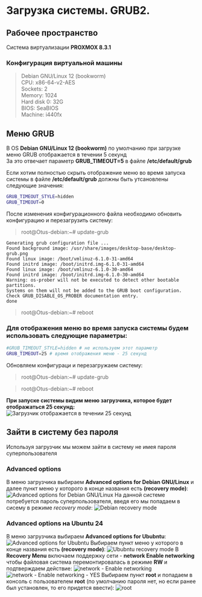 # Загрузка системы. GRUB2. 

## Рабочее пространство
Система виртуализации **PROXMOX 8.3.1**  

### Конфигурация виртуальной машины
> Debian GNU/Linux 12 (bookworm)  
> CPU: x86-64-v2-AES  
> Sockets: 2  
> Memory: 1024  
> Hard disk 0: 32G  
> BIOS: SeaBIOS  
> Machine: i440fx  

## Меню GRUB
В OS **Debian GNU/Linux 12 (bookworm)** по умолчанию при загрузке меню GRUB отображается в течении 5 секунд  
За это отвечает параметр **GRUB_TIMEOUT=5** в файле **/etc/default/grub**  
  
Если хотим полностью скрыть отображение меню во время запуска системы в файле **/etc/default/grub** должны быть утсановлены следующие значения:
```bash
GRUB_TIMEOUT_STYLE=hidden
GRUB_TIMEOUT=0
```
После изменения конфигурационного файла необходимо обновить конфигурацию и перезагрузить систему:
> root@Otus-debian:~# update-grub
```
Generating grub configuration file ...
Found background image: /usr/share/images/desktop-base/desktop-grub.png
Found linux image: /boot/vmlinuz-6.1.0-31-amd64
Found initrd image: /boot/initrd.img-6.1.0-31-amd64
Found linux image: /boot/vmlinuz-6.1.0-30-amd64
Found initrd image: /boot/initrd.img-6.1.0-30-amd64
Warning: os-prober will not be executed to detect other bootable partitions.
Systems on them will not be added to the GRUB boot configuration.
Check GRUB_DISABLE_OS_PROBER documentation entry.
done
```

> root@Otus-debian:~# reboot

### Для отображения меню во время запуска системы будем использовать следующие параметры:
```bash
#GRUB_TIMEOUT_STYLE=hidden # не используем этот параметр
GRUB_TIMEOUT=25 # время отображения меню - 25 секунд
```
Обновляем конфигураци и перезагружаем систему:
> root@Otus-debian:~# update-grub

> root@Otus-debian:~# reboot

**При запуске системы видим меню загрузчика, которое будет отображаться 25 секунд:**
![Загрузчик отображается в течении 25 секунд](img/GRUB01.png)

## Зайти в систему без пароля
Используя загрузчик мы можем зайти в систему не имея пароля суперпользователя




### Advanced options
В меню загрузчика выбираем **Advanced options for Debian GNU/Linux** и далее пункт меню у которого в конце названия есть **(recovery mode)**:
![Advanced options for Debian GNU/Linux](img/GRUB02.png)
На данной системе потребуется пароль суперпользователя, введя его мы попадаем в сисему в режиме *recovery mode*:
![Debian recovery mode](img/GRUB03.png)

### Advanced options на Ubuntu 24
В меню загрузчика выбираем **Advanced options for Ububntu**:
![Advanced options for Ububntu](img/GRUB04.png)
Выбираем пункт меню у которого в конце названия есть **(recovery mode)**:
![Ububntu recovery mode](img/GRUB05.png)
В **Recovery Menu** включаем поддержку сети - **network    Enable networking** чтобы файловая система перемонтировалась в режиме **RW** и подтверждаем действие:
![network - Enable networking](img/GRUB08.png)
![network - Enable networking - YES](img/GRUB07.png)
Выбираем пункт **root** и попадаем в консоль с пользователем **root** (по умолчанию пароля нет, но если ранее был установлен, то его придется ввести):
![root](img/GRUB08.png)





















<!-- 
## Создаем свой RPM пакет

Устанавливаем необходимые пакеты:
> [root@otus-alma ~]# dnf install -y wget rpmdevtools rpm-build createrepo yum-utils cmake gcc git nano

Скачиваем SRPM-пакет (Source RPM) для Nginx – это исходный код пакета, упакованный в .src.rpm:
> [root@otus-alma /]# yumdownloader --source nginx
```
подключение репозитория appstream-source
подключение репозитория baseos-source
подключение репозитория extras-source
AlmaLinux 9 - AppStream - Source                                                                   442 kB/s | 844 kB     00:01
AlmaLinux 9 - BaseOS - Source                                                                      146 kB/s | 283 kB     00:01
AlmaLinux 9 - Extras - Source                                                                      4.5 kB/s | 8.2 kB     00:01
nginx-1.20.1-20.el9.alma.1.src.rpm                                                                 1.2 MB/s | 1.1 MB     00:00
```
Распаковываем исходники из .src.rpm:
> [root@otus-alma /]# rpm -ivh nginx-*.src.rpm

Для SRPM **-U** и **-i** ведут себя одинаково, потому что исходные RPM не устанавливаются, а просто распаковываются.  
Для обычных бинарных RPM (.rpm) разница есть:  
**-U** обновляет пакет, а **-i** просто устанавливает новый, не удаляя старую версию.  
В случае SRPM можно смело использовать **-i**, так как обновление здесь не имеет смысла.  
Эта команда установит файлы в каталог **/root/rpmbuild/SOURCES/** и **/root/rpmbuild/SPECS/**.  
Файлы помещаются в соответствующие директории:  
**SPECS/** — файл спецификации (.spec), описывающий процесс сборки.  
**SOURCES/** — архив с исходным кодом и возможные патчи. 

> [root@otus-alma /]# ls -la /root/rpmbuild/
```
итого 4
drwxr-xr-x. 4 root root   34 фев 14 15:45 .
dr-xr-x---. 5 root root  177 фев 14 15:45 ..
drwxr-xr-x. 2 root root 4096 фев 14 15:45 SOURCES
drwxr-xr-x. 2 root root   24 фев 14 15:45 SPECS
```
Устанавливаем все зависимости, необходимые для сборки Nginx из исходников.
> [root@otus-alma /]# yum-builddep nginx

Использует информацию из .spec файла пакета (в нашем случае /root/rpmbuild/SPECS/nginx.spec) для определения зависимостей.  
Работает только если пакет с .spec файлом доступен в репозиториях или уже установлен из SRPM.
Команда анализирует, какие пакеты указаны в секциях BuildRequires и Requires файла спецификации (nginx.spec).  
Затем yum устанавливает все эти пакеты, чтобы можно было собрать Nginx из исходников.

Клонируем репозиторий ngx_brotli (https://github.com/google/ngx_brotli)
> [root@otus-alma /]# cd /root/  

> [root@otus-alma ~]# git clone --recurse-submodules -j8 https://github.com/google/ngx_brotli
```
Клонирование в «ngx_brotli»...
remote: Enumerating objects: 237, done.
remote: Counting objects: 100% (37/37), done.
remote: Compressing objects: 100% (16/16), done.
remote: Total 237 (delta 24), reused 21 (delta 21), pack-reused 200 (from 1)
Получение объектов: 100% (237/237), 79.51 КиБ | 708.00 КиБ/с, готово.
Определение изменений: 100% (114/114), готово.
Подмодуль «deps/brotli» (https://github.com/google/brotli.git) зарегистрирован по пути «deps/brotli»
Клонирование в «/root/ngx_brotli/deps/brotli»...
remote: Enumerating objects: 7805, done.
remote: Counting objects: 100% (15/15), done.
remote: Compressing objects: 100% (13/13), done.
remote: Total 7805 (delta 3), reused 5 (delta 2), pack-reused 7790 (from 1)
Получение объектов: 100% (7805/7805), 40.62 МиБ | 16.20 МиБ/с, готово.
Определение изменений: 100% (5071/5071), готово.
Submodule path 'deps/brotli': checked out 'ed738e842d2fbdf2d6459e39267a633c4a9b2f5d'
```
**--recurse-submodules** – автоматически загружает и инициализирует все вложенные подмодули (если они есть).  
**-j8** – указывает количество параллельных потоков (в данном случае 8) для загрузки подмодулей, что ускоряет процесс.

В проекте **ngx_brotli** используется подмодуль с основной библиотекой Brotli. Если просто выполнить git clone, код подмодуля не загрузится, и сборка может не работать.  
С **--recurse-submodules** репозиторий загружается полностью, включая все зависимости.

Собираем модуль ngx_brotli:
> [root@otus-alma ~]# cd ngx_brotli/deps/brotli/

> [root@otus-alma brotli]# mkdir out && cd out

> [root@otus-alma out]# cmake -DCMAKE_BUILD_TYPE=Release -DBUILD_SHARED_LIBS=OFF -DCMAKE_C_FLAGS="-Ofast -m64 -march=native -mtune=native -flto -funroll-loops -ffunction-sections -fdata-sections -Wl,--gc-sections" -DCMAKE_CXX_FLAGS="-Ofast -m64 -march=native -mtune=native -flto -funroll-loops -ffunction-sections -fdata-sections -Wl,--gc-sections" -DCMAKE_INSTALL_PREFIX=./installed ..
```
-- The C compiler identification is GNU 11.5.0
-- Detecting C compiler ABI info
-- Detecting C compiler ABI info - done
-- Check for working C compiler: /usr/bin/cc - skipped
-- Detecting C compile features
-- Detecting C compile features - done
-- Build type is 'Release'
-- Performing Test BROTLI_EMSCRIPTEN
-- Performing Test BROTLI_EMSCRIPTEN - Failed
-- Compiler is not EMSCRIPTEN
-- Looking for log2
-- Looking for log2 - not found
-- Looking for log2
-- Looking for log2 - found
-- Configuring done (0.7s)
-- Generating done (0.0s)
CMake Warning:
  Manually-specified variables were not used by the project:

    CMAKE_CXX_FLAGS


-- Build files have been written to: /root/ngx_brotli/deps/brotli/out
```
> [root@otus-alma out]# cmake --build . --config Release -j 2 --target brotlienc
```
[  3%] Building C object CMakeFiles/brotlicommon.dir/c/common/constants.c.o
[  6%] Building C object CMakeFiles/brotlicommon.dir/c/common/context.c.o
[ 10%] Building C object CMakeFiles/brotlicommon.dir/c/common/dictionary.c.o
[ 13%] Building C object CMakeFiles/brotlicommon.dir/c/common/platform.c.o
[ 17%] Building C object CMakeFiles/brotlicommon.dir/c/common/shared_dictionary.c.o
[ 20%] Building C object CMakeFiles/brotlicommon.dir/c/common/transform.c.o
[ 24%] Linking C static library libbrotlicommon.a
[ 24%] Built target brotlicommon
[ 31%] Building C object CMakeFiles/brotlienc.dir/c/enc/backward_references.c.o
[ 31%] Building C object CMakeFiles/brotlienc.dir/c/enc/backward_references_hq.c.o
[ 34%] Building C object CMakeFiles/brotlienc.dir/c/enc/bit_cost.c.o
[ 37%] Building C object CMakeFiles/brotlienc.dir/c/enc/block_splitter.c.o
[ 41%] Building C object CMakeFiles/brotlienc.dir/c/enc/brotli_bit_stream.c.o
[ 44%] Building C object CMakeFiles/brotlienc.dir/c/enc/cluster.c.o
[ 48%] Building C object CMakeFiles/brotlienc.dir/c/enc/command.c.o
[ 51%] Building C object CMakeFiles/brotlienc.dir/c/enc/compound_dictionary.c.o
[ 55%] Building C object CMakeFiles/brotlienc.dir/c/enc/compress_fragment.c.o
[ 58%] Building C object CMakeFiles/brotlienc.dir/c/enc/compress_fragment_two_pass.c.o
[ 62%] Building C object CMakeFiles/brotlienc.dir/c/enc/dictionary_hash.c.o
[ 65%] Building C object CMakeFiles/brotlienc.dir/c/enc/encode.c.o
[ 68%] Building C object CMakeFiles/brotlienc.dir/c/enc/encoder_dict.c.o
[ 72%] Building C object CMakeFiles/brotlienc.dir/c/enc/entropy_encode.c.o
[ 75%] Building C object CMakeFiles/brotlienc.dir/c/enc/fast_log.c.o
[ 79%] Building C object CMakeFiles/brotlienc.dir/c/enc/histogram.c.o
[ 82%] Building C object CMakeFiles/brotlienc.dir/c/enc/literal_cost.c.o
[ 86%] Building C object CMakeFiles/brotlienc.dir/c/enc/memory.c.o
[ 89%] Building C object CMakeFiles/brotlienc.dir/c/enc/metablock.c.o
[ 93%] Building C object CMakeFiles/brotlienc.dir/c/enc/static_dict.c.o
[ 96%] Building C object CMakeFiles/brotlienc.dir/c/enc/utf8_util.c.o
[100%] Linking C static library libbrotlienc.a
[100%] Built target brotlienc
```
> [root@otus-alma out]# cd ../../../..

Чтобы **Nginx** собирался с необходимыми нам опциями добавляем указание на модуль в раздел **%build** в файле **nginx.spec**:
> [root@otus-alma ~]# nano /root/rpmbuild/SPECS/nginx.spec  

Добавляем строку 
```
--add-module=/root/ngx_brotli \
```
```
...
%build
# nginx does not utilize a standard configure script.  It has its own
# and the standard configure options cause the nginx configure script
# to error out.  This is is also the reason for the DESTDIR environment
# variable.
export DESTDIR=%{buildroot}
# So the perl module finds its symbols:
nginx_ldopts="$RPM_LD_FLAGS -Wl,-E"
if ! ./configure \
    --add-module=/root/ngx_brotli \
...
```

Собираем RPM пакет:
> [root@otus-alma ~]# cd rpmbuild/SPECS/

Запускаем сборку пакета на основе файла спецификации nginx.spec:
> [root@otus-alma SPECS]# rpmbuild -ba nginx.spec -D 'debug_package %{nil}'

Флаг **-b** указывает, что выполняется сборка, а:  
**-bb** — только бинарного пакета (.rpm),  
**-ba** — и бинарного, и исходного (.src.rpm).  
**-D 'debug_package %{nil}'** - отключает автоматическое создание пакета отладочной информации (debuginfo). По умолчанию rpmbuild создаёт дополнительный *-debuginfo.rpm, содержащий символы отладки.
**-D** позволяет переопределить макрос debug_package, установив его в nil, что означает отсутствие отладочного пакета.  
**Итог:**  
Эта команда собирает пакет Nginx без создания дебажного RPM-файла. Это может быть полезно, если вам не нужны отладочные символы, и вы хотите ускорить сборку или уменьшить размер выходных файлов.

```
Выполняется(%clean): /bin/sh -e /var/tmp/rpm-tmp.YwI8mY
+ umask 022
+ cd /root/rpmbuild/BUILD
+ cd nginx-1.20.1
+ /usr/bin/rm -rf /root/rpmbuild/BUILDROOT/nginx-1.20.1-20.el9.alma.1.x86_64
+ RPM_EC=0
++ jobs -p
+ exit 0
```

> [root@otus-alma SPECS]# ls -la /root/rpmbuild/RPMS/x86_64/
```
итого 1988
drwxr-xr-x. 2 root root    4096 фев 14 16:47 .
drwxr-xr-x. 4 root root      34 фев 14 16:47 ..
-rw-r--r--. 1 root root   36242 фев 14 16:47 nginx-1.20.1-20.el9.alma.1.x86_64.rpm
-rw-r--r--. 1 root root 1018882 фев 14 16:47 nginx-core-1.20.1-20.el9.alma.1.x86_64.rpm
-rw-r--r--. 1 root root  759669 фев 14 16:47 nginx-mod-devel-1.20.1-20.el9.alma.1.x86_64.rpm
-rw-r--r--. 1 root root   19367 фев 14 16:47 nginx-mod-http-image-filter-1.20.1-20.el9.alma.1.x86_64.rpm
-rw-r--r--. 1 root root   30943 фев 14 16:47 nginx-mod-http-perl-1.20.1-20.el9.alma.1.x86_64.rpm
-rw-r--r--. 1 root root   18169 фев 14 16:47 nginx-mod-http-xslt-filter-1.20.1-20.el9.alma.1.x86_64.rpm
-rw-r--r--. 1 root root   53815 фев 14 16:47 nginx-mod-mail-1.20.1-20.el9.alma.1.x86_64.rpm
-rw-r--r--. 1 root root   80446 фев 14 16:47 nginx-mod-stream-1.20.1-20.el9.alma.1.x86_64.rpm
```
Копируем пакеты в общий каталог:
> [root@otus-alma ~]# cp /root/rpmbuild/RPMS/noarch/* /root/rpmbuild/RPMS/x86_64/

Устанавливаем наш пакет и убедимся, что nginx работает:
> [root@otus-alma ~]# cd /root/rpmbuild/RPMS/x86_64/   

> [root@otus-alma x86_64]# yum localinstall *.rpm

**localinstall** — специальная команда, которая:  
- Устанавливает .rpm файлы из локальной директории (а не из репозиториев).  
- Автоматически разрешает зависимости путём загрузки недостающих пакетов из репозиториев.  
- *.rpm — означает установку всех RPM-файлов в текущей директории.  

В **dnf** команда **localinstall** больше не нужна — просто указывайте путь к файлу.
> [root@otus-alma x86_64]# dnf install *.rpm
```
Последняя проверка окончания срока действия метаданных: 0:01:19 назад, Пт 14 фев 2025 17:03:01.
Зависимости разрешены.
===================================================================================================================================
 Пакет                                    Архитектура         Версия                               Репозиторий               Размер
===================================================================================================================================
Установка:
 nginx                                    x86_64              2:1.20.1-20.el9.alma.1               @commandline               35 k
 nginx-all-modules                        noarch              2:1.20.1-20.el9.alma.1               @commandline              7.2 k
 nginx-core                               x86_64              2:1.20.1-20.el9.alma.1               @commandline              995 k
 nginx-filesystem                         noarch              2:1.20.1-20.el9.alma.1               @commandline              8.2 k
 nginx-mod-devel                          x86_64              2:1.20.1-20.el9.alma.1               @commandline              742 k
 nginx-mod-http-image-filter              x86_64              2:1.20.1-20.el9.alma.1               @commandline               19 k
 nginx-mod-http-perl                      x86_64              2:1.20.1-20.el9.alma.1               @commandline               30 k
 nginx-mod-http-xslt-filter               x86_64              2:1.20.1-20.el9.alma.1               @commandline               18 k
 nginx-mod-mail                           x86_64              2:1.20.1-20.el9.alma.1               @commandline               53 k
 nginx-mod-stream                         x86_64              2:1.20.1-20.el9.alma.1               @commandline               79 k
Установка зависимостей:
 almalinux-logos-httpd                    noarch              90.5.1-1.1.el9                       appstream                  18 k

Результат транзакции
===================================================================================================================================
Установка  11 Пакетов
```

> [root@otus-alma x86_64]# systemctl start nginx  

> [root@otus-alma x86_64]# systemctl status nginx  
```
● nginx.service - The nginx HTTP and reverse proxy server
     Loaded: loaded (/usr/lib/systemd/system/nginx.service; disabled; preset: disabled)
     Active: active (running) since Fri 2025-02-14 17:10:26 MSK; 2s ago
    Process: 35564 ExecStartPre=/usr/bin/rm -f /run/nginx.pid (code=exited, status=0/SUCCESS)
    Process: 35565 ExecStartPre=/usr/sbin/nginx -t (code=exited, status=0/SUCCESS)
    Process: 35566 ExecStart=/usr/sbin/nginx (code=exited, status=0/SUCCESS)
   Main PID: 35567 (nginx)
      Tasks: 3 (limit: 10963)
     Memory: 6.0M
        CPU: 45ms
     CGroup: /system.slice/nginx.service
             ├─35567 "nginx: master process /usr/sbin/nginx"
             ├─35568 "nginx: worker process"
             └─35569 "nginx: worker process"

фев 14 17:10:26 otus-alma systemd[1]: Starting The nginx HTTP and reverse proxy server...
фев 14 17:10:26 otus-alma nginx[35565]: nginx: the configuration file /etc/nginx/nginx.conf syntax is ok
фев 14 17:10:26 otus-alma nginx[35565]: nginx: configuration file /etc/nginx/nginx.conf test is successful
фев 14 17:10:26 otus-alma systemd[1]: Started The nginx HTTP and reverse proxy server.
```
**Nginx** установлен и запущен в нашей системе установлен с добавленым модулем:
> [root@otus-alma x86_64]# nginx -V
```
nginx version: nginx/1.20.1
built by gcc 11.5.0 20240719 (Red Hat 11.5.0-2) (GCC)
built with OpenSSL 3.2.2 4 Jun 2024
TLS SNI support enabled
configure arguments: --add-module=/root/ngx_brotli 
...
```

## Создаем свой репозиторий и разместим там ранее собранный RPM-пакет

Создаем директорию для репозитория:
> [root@otus-alma nginx]# cd /usr/share/nginx/html/

> [root@otus-alma html]# mkdir homerepo

Копируем в нее ранее собраные пакеты:
> [root@otus-alma html]# cp /root/rpmbuild/RPMS/x86_64/* /usr/share/nginx/html/homerepo/

Инициализируем репозиторий:
> [root@otus-alma html]# createrepo /usr/share/nginx/html/homerepo/
```
Directory walk started
Directory walk done - 10 packages
Temporary output repo path: /usr/share/nginx/html/homerepo/.repodata/
Preparing sqlite DBs
Pool started (with 5 workers)
Pool finished
```

Для доспупа в директорию отредактируем конфигурацию Nginx:
> [root@otus-alma html]# nano /etc/nginx/nginx.conf

Добавим в секцию **server** следующие строки:
```
    # Включаем autoindex ТОЛЬКО для /homerepo/
    location /homerepo/ {
        autoindex on;
        autoindex_exact_size off; # (необязательно) отображать размер файлов в КБ/МБ
        autoindex_localtime on;    # (необязательно) показывать локальное время файлов
    }
```

Перечитаем конфигурацию веб-сервера:
> [root@otus-alma html]# nginx -t
```
nginx: the configuration file /etc/nginx/nginx.conf syntax is ok
nginx: configuration file /etc/nginx/nginx.conf test is successful
```
> [root@otus-alma html]# nginx -s reload

Теперь перейдя по ссылке **http://10.126.112.236/homerepo/** мы увидим файлы наших RPM-пакетов (проверяю доступность с другой виртуальной машины):
> [root@otus-alma-client ~]# curl http://10.126.112.236/homerepo/
```
<html>
<head><title>Index of /homerepo/</title></head>
<body>
<h1>Index of /homerepo/</h1><hr><pre><a href="../">../</a>
<a href="repodata/">repodata/</a>                                          16-Feb-2025 11:21       -
<a href="nginx-1.20.1-20.el9.alma.1.x86_64.rpm">nginx-1.20.1-20.el9.alma.1.x86_64.rpm</a>              16-Feb-2025 11:20     35K
<a href="nginx-all-modules-1.20.1-20.el9.alma.1.noarch.rpm">nginx-all-modules-1.20.1-20.el9.alma.1.noarch.rpm</a>  16-Feb-2025 11:20    7357
<a href="nginx-core-1.20.1-20.el9.alma.1.x86_64.rpm">nginx-core-1.20.1-20.el9.alma.1.x86_64.rpm</a>         16-Feb-2025 11:20    995K
<a href="nginx-filesystem-1.20.1-20.el9.alma.1.noarch.rpm">nginx-filesystem-1.20.1-20.el9.alma.1.noarch.rpm</a>   16-Feb-2025 11:20    8440
<a href="nginx-mod-devel-1.20.1-20.el9.alma.1.x86_64.rpm">nginx-mod-devel-1.20.1-20.el9.alma.1.x86_64.rpm</a>    16-Feb-2025 11:20    742K
<a href="nginx-mod-http-image-filter-1.20.1-20.el9.alma.1.x86_64.rpm">nginx-mod-http-image-filter-1.20.1-20.el9.alma...&gt;</a> 16-Feb-2025 11:20     19K
<a href="nginx-mod-http-perl-1.20.1-20.el9.alma.1.x86_64.rpm">nginx-mod-http-perl-1.20.1-20.el9.alma.1.x86_64..&gt;</a> 16-Feb-2025 11:20     30K
<a href="nginx-mod-http-xslt-filter-1.20.1-20.el9.alma.1.x86_64.rpm">nginx-mod-http-xslt-filter-1.20.1-20.el9.alma.1..&gt;</a> 16-Feb-2025 11:20     18K
<a href="nginx-mod-mail-1.20.1-20.el9.alma.1.x86_64.rpm">nginx-mod-mail-1.20.1-20.el9.alma.1.x86_64.rpm</a>     16-Feb-2025 11:20     53K
<a href="nginx-mod-stream-1.20.1-20.el9.alma.1.x86_64.rpm">nginx-mod-stream-1.20.1-20.el9.alma.1.x86_64.rpm</a>   16-Feb-2025 11:20     79K
</pre><hr></body>
</html>
```
## Установка собранного пакета из своего репозитория
Используем чистую виртуальную машину на той же архитектуре  

### Конфигурация виртуальной машины
> AlmaLinux 9.5 (Teal Serval)  
> CPU: x86-64-v2-AES  
> Sockets: 2  
> Memory: 2048  
> Hard disk 0: 15G  
> BIOS: SeaBIOS  
> Machine: i440fx  

Добавим в систему наш репозиторий:
```
[root@otus-alma-client ~]# cat >> /etc/yum.repos.d/home-repo.repo << EOF
[home-repo]
name=home-repo
baseurl=http://10.126.112.236/homerepo
gpgcheck=0
enabled=1
EOF
```
В списке репозиториев видим свой **home-repo**:
> [root@otus-alma-client ~]# yum repolist enabled
```
repo id                                             repo name
appstream                                           AlmaLinux 9 - AppStream
baseos                                              AlmaLinux 9 - BaseOS
extras                                              AlmaLinux 9 - Extras
home-repo                                           home-repo
```
В репозитории **home-repo** видим список доступных пакетов:
> [root@otus-alma-client ~]# yum list | grep home
```
nginx.x86_64                                         2:1.20.1-20.el9.alma.1              home-repo
nginx-all-modules.noarch                             2:1.20.1-20.el9.alma.1              home-repo
nginx-core.x86_64                                    2:1.20.1-20.el9.alma.1              home-repo
nginx-filesystem.noarch                              2:1.20.1-20.el9.alma.1              home-repo
nginx-mod-devel.x86_64                               2:1.20.1-20.el9.alma.1              home-repo
nginx-mod-http-image-filter.x86_64                   2:1.20.1-20.el9.alma.1              home-repo
nginx-mod-http-perl.x86_64                           2:1.20.1-20.el9.alma.1              home-repo
nginx-mod-http-xslt-filter.x86_64                    2:1.20.1-20.el9.alma.1              home-repo
nginx-mod-mail.x86_64                                2:1.20.1-20.el9.alma.1              home-repo
nginx-mod-stream.x86_64                              2:1.20.1-20.el9.alma.1              home-repo
```
Установим **Nginx** из репозитория **home-repo**:
> [root@otus-alma-client ~]# dnf install --disablerepo=* --enablerepo=home-repo nginx
```
Last metadata expiration check: 0:15:45 ago on Sun 16 Feb 2025 12:38:09 PM MSK.
Dependencies resolved.
=====================================================================================================================
 Package               Architecture           Version                                Repository                 Size
=====================================================================================================================
Installing:
 nginx                 x86_64                 2:1.20.1-20.el9.alma.1                 home-repo                  35 k

Transaction Summary
=====================================================================================================================
Install  1 Package

Total download size: 35 k
Installed size: 148 k
Is this ok [y/N]: y
Downloading Packages:
nginx-1.20.1-20.el9.alma.1.x86_64.rpm                                                 16 MB/s |  35 kB     00:00
---------------------------------------------------------------------------------------------------------------------
Total                                                                                3.5 MB/s |  35 kB     00:00
Running transaction check
Transaction check succeeded.
Running transaction test
Transaction test succeeded.
Running transaction
  Preparing        :                                                                                             1/1
  Installing       : nginx-2:1.20.1-20.el9.alma.1.x86_64                                                         1/1
  Running scriptlet: nginx-2:1.20.1-20.el9.alma.1.x86_64                                                         1/1
  Verifying        : nginx-2:1.20.1-20.el9.alma.1.x86_64                                                         1/1

Installed:
  nginx-2:1.20.1-20.el9.alma.1.x86_64

Complete!
```
**Nginx** установлен, запустим его и првоерим что он работает:
> [root@otus-alma-client ~]# nginx -V
```
nginx version: nginx/1.20.1
built by gcc 11.5.0 20240719 (Red Hat 11.5.0-2) (GCC)
built with OpenSSL 3.2.2 4 Jun 2024
TLS SNI support enabled
configure arguments: --add-module=/root/ngx_brotli 
...
```
Видим что nginx в нашей системе сконфигурирован и установлен с параметром **--add-module=/root/ngx_brotli**
> [root@otus-alma-client ~]# systemctl start nginx.service

> [root@otus-alma-client ~]# systemctl status nginx.service
```
● nginx.service - The nginx HTTP and reverse proxy server
     Loaded: loaded (/usr/lib/systemd/system/nginx.service; disabled; preset: disabled)
     Active: active (running) since Sun 2025-02-16 12:57:05 MSK; 4s ago
    Process: 39087 ExecStartPre=/usr/bin/rm -f /run/nginx.pid (code=exited, status=0/SUCCESS)
    Process: 39088 ExecStartPre=/usr/sbin/nginx -t (code=exited, status=0/SUCCESS)
    Process: 39089 ExecStart=/usr/sbin/nginx (code=exited, status=0/SUCCESS)
   Main PID: 39090 (nginx)
      Tasks: 3 (limit: 10948)
     Memory: 4.2M
        CPU: 30ms
     CGroup: /system.slice/nginx.service
             ├─39090 "nginx: master process /usr/sbin/nginx"
             ├─39091 "nginx: worker process"
             └─39092 "nginx: worker process"

Feb 16 12:57:05 otus-alma-client systemd[1]: Starting The nginx HTTP and reverse proxy server...
Feb 16 12:57:05 otus-alma-client nginx[39088]: nginx: the configuration file /etc/nginx/nginx.conf syntax is ok
Feb 16 12:57:05 otus-alma-client nginx[39088]: nginx: configuration file /etc/nginx/nginx.conf test is successful
Feb 16 12:57:05 otus-alma-client systemd[1]: Started The nginx HTTP and reverse proxy server.
```
> [root@otus-alma-client ~]# curl -I http://127.0.0.1
```
HTTP/1.1 200 OK
Server: nginx/1.20.1
Date: Sun, 16 Feb 2025 09:59:27 GMT
Content-Type: text/html
Content-Length: 4681
Last-Modified: Sat, 09 Oct 2021 17:49:21 GMT
Connection: keep-alive
ETag: "6161d621-1249"
Accept-Ranges: bytes
```
#### Веб-сервер был установлен из локального репозитория и находится в рабочем состоянии.




 -->
